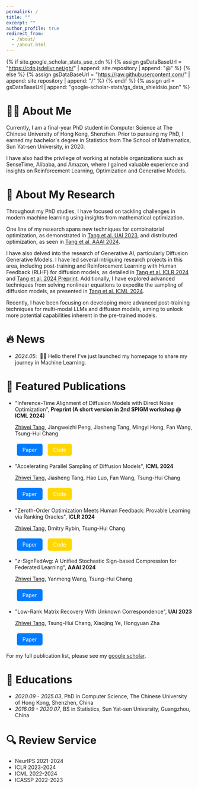 ```yaml
---
permalink: /
title: ""
excerpt: ""
author_profile: true
redirect_from: 
  - /about/
  - /about.html
---
```


{% if site.google_scholar_stats_use_cdn %}
{% assign gsDataBaseUrl = "https://cdn.jsdelivr.net/gh/" | append: site.repository | append: "@" %}
{% else %}
{% assign gsDataBaseUrl = "https://raw.githubusercontent.com/" | append: site.repository | append: "/" %}
{% endif %}
{% assign url = gsDataBaseUrl | append: "google-scholar-stats/gs_data_shieldsio.json" %}

# 🧑‍💻️ About Me
<span class='anchor' id='about-me'></span>

Currently, I am a final-year PhD student in Computer Science at The Chinese University of Hong Kong, Shenzhen. Prior to pursuing my PhD, I earned my bachelor's degree in Statistics from The School of Mathematics, Sun Yat-sen University, in 2020. 

I have also had the privilege of working at notable organizations such as SenseTime, Alibaba, and Amazon, where I gained valuable experience and insights on Reinforcement Learning, Optimization and Generative Models.

<!-- Lorem ipsum dolor sit amet, consectetur adipiscing elit. Vivamus ornare aliquet ipsum, ac tempus justo dapibus sit amet. Suspendisse condimentum, libero vel tempus mattis, risus risus vulputate libero, elementum fermentum mi neque vel nisl. Maecenas facilisis maximus dignissim. Curabitur mattis vulputate dui, tincidunt varius libero luctus eu. Mauris mauris nulla, scelerisque eget massa id, tincidunt congue felis. Sed convallis tempor ipsum rhoncus viverra. Pellentesque nulla orci, accumsan volutpat fringilla vitae, maximus sit amet tortor. Aliquam ultricies odio ut volutpat scelerisque. Donec nisl nisl, porttitor vitae pharetra quis, fringilla sed mi. Fusce pretium dolor ut aliquam consequat. Cras volutpat, tellus accumsan mattis molestie, nisl lacus tempus massa, nec malesuada tortor leo vel quam. Aliquam vel ex consectetur, vehicula leo nec, efficitur eros. Donec convallis non urna quis feugiat.

My research interest includes neural machine translation and computer vision. I have published more than 100 papers at the top international AI conferences with total <a href='https://scholar.google.com/citations?user=DhtAFkwAAAAJ'>google scholar citations <strong><span id='total_cit'>260000+</span></strong></a> (You can also use google scholar badge <a href='https://scholar.google.com/citations?user=DhtAFkwAAAAJ'><img src="https://img.shields.io/endpoint?url={{ url | url_encode }}&logo=Google%20Scholar&labelColor=f6f6f6&color=9cf&style=flat&label=citations"></a>). -->

# 💬 About My Research
<span class='anchor' id='-research'></span>
Throughout my PhD studies, I have focused on tackling challenges in modern machine learning using insights from mathematical optimization.

One line of my research spans new techniques for combinatorial optimization, as demonstrated in [Tang et al. UAI 2023](https://proceedings.mlr.press/v216/tang23a.html), and distributed optimization, as seen in [Tang et al. AAAI 2024](https://ojs.aaai.org/index.php/AAAI/article/view/29454/30740).

I have also delved into the research of Generative AI, particularly Diffusion Generative Models. I have led several intriguing research projects in this area, including post-training and Reinforcement Learning with Human Feedback (RLHF) for diffusion models, as detailed in [Tang et al. ICLR 2024](https://openreview.net/pdf/120f6a88f789639b88a7a1d19b56c2c13c15d81a.pdf) and [Tang et al. 2024 Preprint](https://arxiv.org/abs/2405.18881). Additionally, I have explored advanced techniques from solving nonlinear equations to expedite the sampling of diffusion models, as presented in [Tang et al. ICML 2024](https://arxiv.org/abs/2402.09970).

Recently, I have been focusing on developing more advanced post-training techniques for multi-modal LLMs and diffusion models, aiming to unlock more potential capabilities inherent in the pre-trained models.

<!-- **(1) Optimization with Imperfect Function Feedback.** In many settings, obtaining perfect function feedback, like gradient or value, can be challenging. For example, distributed optimization requires compressing function feedback to improve communication efficiency between devices [Tang et al. AAAI 2024](https://ojs.aaai.org/index.php/AAAI/article/view/29454/30740), or optimizing with human ranking feedback for AI-generated content [Tang et al. ICLR 2024](https://openreview.net/pdf/120f6a88f789639b88a7a1d19b56c2c13c15d81a.pdf). The high-level idea behind these studies is to accurately estimate the ground-truth gradient from imperfect feedback using statistical techniques, then applying this estimation in optimization.

**(2) Learning Your Optimization Problem from Data.** Many engineering problems are solved by formulating optimization with manually-constructed models of the target world, including the objective function and constraints. However, these hand-crafted models can be difficult to create and often provide only a crude approximation of the real world due to simplified assumptions. With the rise of generative models like LLMs and Diffusion Models, an exciting approach is to use the learned distribution as world models for optimization, effectively learning constraints for the optimization problem. Similarly, the optimization's objective function can also be learned from data, such as learning a reward model from human preferences [Ouyang et al.](https://proceedings.neurips.cc/paper_files/paper/2022/file/b1efde53be364a73914f58805a001731-Paper-Conference.pdf). With this approach, it becomes possible to tackle complex and abstract engineering problems such as "generate a beautiful image" by learning an image generative model (acting as the feasible region) and a reward model for evaluating the image's aesthetic (acting as the objective function) [Tang et al. 2024 Preprint](https://arxiv.org/abs/2405.18881).

**(3) Useful Optimization Tricks.** Proper optimization tricks can lead to unreasonable effectivness in some machine learning applications. For example, entropy-regularized optimal transport can be used for smoothing optimization over permutations [Tang et al. UAI 2023](https://proceedings.mlr.press/v216/tang23a.html), and techniques from solving nonlinear equations can expedite the sampling of diffusion models [Tang et al. ICML 2024](https://arxiv.org/abs/2402.09970). -->


<!-- - *2022.02*: &nbsp;🎉🎉 Lorem ipsum dolor sit amet, consectetur adipiscing elit. Vivamus ornare aliquet ipsum, ac tempus justo dapibus sit amet. 
- *2022.02*: &nbsp;🎉🎉 Lorem ipsum dolor sit amet, consectetur adipiscing elit. Vivamus ornare aliquet ipsum, ac tempus justo dapibus sit amet.  -->


# 🔥 News
- *2024.05*: &nbsp;🎉🎉 Hello there! I've just launched my homepage to share my journey in Machine Learning.
 

# 📝 Featured Publications
<span class='anchor' id='-publications'></span>

<!-- <div class='paper-box'><div class='paper-box-image'><div><div class="badge">CVPR 2016</div><img src='images/500x300.png' alt="sym" width="100%"></div></div>
<div class='paper-box-text' markdown="1">

[Deep Residual Learning for Image Recognition](https://openaccess.thecvf.com/content_cvpr_2016/papers/He_Deep_Residual_Learning_CVPR_2016_paper.pdf)

**Kaiming He**, Xiangyu Zhang, Shaoqing Ren, Jian Sun

[**Project**](https://scholar.google.com/citations?view_op=view_citation&hl=zh-CN&user=DhtAFkwAAAAJ&citation_for_view=DhtAFkwAAAAJ:ALROH1vI_8AC) <strong><span class='show_paper_citations' data='DhtAFkwAAAAJ:ALROH1vI_8AC'></span></strong>
- Lorem ipsum dolor sit amet, consectetur adipiscing elit. Vivamus ornare aliquet ipsum, ac tempus justo dapibus sit amet. 
</div>
</div> -->
- "Inference-Time Alignment of Diffusion Models with Direct Noise Optimization", **Preprint (A short version in 2nd SPIGM workshop @ ICML 2024)**

  <u>Zhiwei Tang</u>, Jiangweizhi Peng, Jiasheng Tang, Mingyi Hong, Fan Wang, Tsung-Hui Chang

  <a href="https://arxiv.org/abs/2405.18881" style="display: inline-block; padding: 8px 15px; margin: 5px; background-color: #007BFF; color: white; border-radius: 5px; text-decoration: none;">Paper</a> <a href="https://github.com/TZW1998/Direct-Noise-Optimization" style="display: inline-block; padding: 8px 15px; margin: 5px; background-color: #FFD700; color: white; border-radius: 5px; text-decoration: none;">Code</a>


- "Accelerating Parallel Sampling of Diffusion Models", **ICML 2024**

  <u>Zhiwei Tang</u>, Jiasheng Tang, Hao Luo, Fan Wang, Tsung-Hui Chang

  <a href="https://arxiv.org/abs/2402.09970" style="display: inline-block; padding: 8px 15px; margin: 5px; background-color: #007BFF; color: white; border-radius: 5px; text-decoration: none;">Paper</a> <a href="https://github.com/TZW1998/ParaTAA-Diffusion" style="display: inline-block; padding: 8px 15px; margin: 5px; background-color: #FFD700; color: white; border-radius: 5px; text-decoration: none;">Code</a>
  
  <!-- <a href="https://github.com/TZW1998/ParaTAA-Diffusion" style="display: inline-block; padding: 8px 15px; margin: 5px; background-color: #FFD700; color: white; border-radius: 5px; text-decoration: none;">Code</a> -->


- "Zeroth-Order Optimization Meets Human Feedback: Provable Learning via Ranking Oracles", **ICLR 2024**

  <u>Zhiwei Tang</u>, Dmitry Rybin, Tsung-Hui Chang

  <a href="https://openreview.net/pdf/120f6a88f789639b88a7a1d19b56c2c13c15d81a.pdf" style="display: inline-block; padding: 8px 15px; margin: 5px; background-color: #007BFF; color: white; border-radius: 5px; text-decoration: none;">Paper</a> <a href="https://github.com/TZW1998/Taming-Stable-Diffusion-with-Human-Ranking-Feedback" style="display: inline-block; padding: 8px 15px; margin: 5px; background-color: #FFD700; color: white; border-radius: 5px; text-decoration: none;">Code</a>


- "$z$-SignFedAvg: A Unified Stochastic Sign-based Compression for Federated Learning", **AAAI 2024**

  <u>Zhiwei Tang</u>, Yanmeng Wang, Tsung-Hui Chang

  <a href="https://ojs.aaai.org/index.php/AAAI/article/view/29454/30740" style="display: inline-block; padding: 8px 15px; margin: 5px; background-color: #007BFF; color: white; border-radius: 5px; text-decoration: none;">Paper</a>


- "Low-Rank Matrix Recovery With Unknown Correspondence", **UAI 2023**

  <u>Zhiwei Tang</u>, Tsung-Hui Chang, Xiaojing Ye, Hongyuan Zha

  <a href="https://proceedings.mlr.press/v216/tang23a.html" style="display: inline-block; padding: 8px 15px; margin: 5px; background-color: #007BFF; color: white; border-radius: 5px; text-decoration: none;">Paper</a>

For my full publication list, please see my [google scholar](https://scholar.google.com/citations?user=GN-N9c8AAAAJ&hl=en).

<!-- # 🎖 Honors and Awards
- *2021.10* Lorem ipsum dolor sit amet, consectetur adipiscing elit. Vivamus ornare aliquet ipsum, ac tempus justo dapibus sit amet. 
- *2021.09* Lorem ipsum dolor sit amet, consectetur adipiscing elit. Vivamus ornare aliquet ipsum, ac tempus justo dapibus sit amet.  -->

# 📖 Educations
<span class='anchor' id='-educations'></span>
- *2020.09 - 2025.03*, PhD in Computer Science, The Chinese University of Hong Kong, Shenzhen, China
- *2016.09 - 2020.07*, BS in Statistics, Sun Yat-sen University, Guangzhou, China




# 🔍 Review Service
<span class='anchor' id='-review'></span>
- NeurIPS 2021-2024
- ICLR 2023-2024
- ICML 2022-2024
- ICASSP 2022-2023
